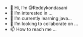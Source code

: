 - 👋 Hi, I’m @Reddykondasani
- 👀 I’m interested in ...
- 🌱 I’m currently learning java...
- 💞️ I’m looking to collaborate on ...
- 📫 How to reach me ...

<!---
Reddykondasani/Reddykondasani is a ✨ special ✨ repository because its `README.md` (this file) appears on your GitHub profile.
You can click the Preview link to take a look at your changes.
--->
